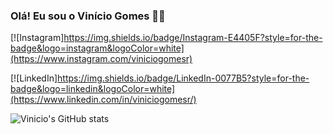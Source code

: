 ### Olá! Eu sou o Vinício Gomes 🖖🏻

[![Instagram]https://img.shields.io/badge/Instagram-E4405F?style=for-the-badge&logo=instagram&logoColor=white](https://www.instagram.com/viniciogomesr)

[![LinkedIn]https://img.shields.io/badge/LinkedIn-0077B5?style=for-the-badge&logo=linkedin&logoColor=white](https://www.linkedin.com/in/viniciogomesr/)

![Vinicio's GitHub stats](https://github-readme-stats.vercel.app/api?username=viniciogomesr&show_icons=true&theme=dracula)
